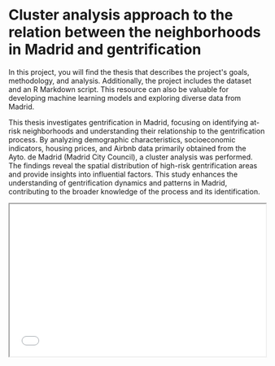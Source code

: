 # Cluster analysis approach to the relation between the neighborhoods in Madrid and gentrification
<p>In this project, you will find the thesis that describes the project's goals, methodology, and analysis. Additionally, the project includes the dataset and an R Markdown script. This resource can also be valuable for developing machine learning models and exploring diverse data from Madrid.</p>
<p>
 This thesis investigates gentrification in Madrid, focusing on identifying at-risk neighborhoods and understanding their relationship to the gentrification process. By analyzing demographic characteristics, socioeconomic indicators, housing prices, and Airbnb data primarily obtained from the Ayto. de Madrid (Madrid City Council), a cluster analysis was performed. The findings reveal the spatial distribution of high-risk gentrification areas and provide insights into influential factors. This study enhances the understanding of gentrification dynamics and patterns in Madrid, contributing to the broader knowledge of the process and its identification. 
</p>

<iframe src="Hierarchical_clusters_map.html" width="100%" height="300"></iframe>
